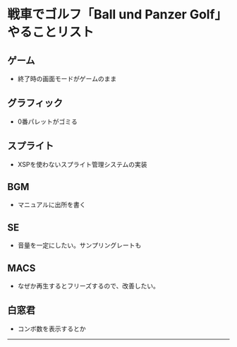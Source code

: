# 戦車でゴルフ「Ball und Panzer Golf」 やることリスト  
## ゲーム
* 終了時の画面モードがゲームのまま

## グラフィック
* 0番パレットがゴミる

## スプライト
* XSPを使わないスプライト管理システムの実装

## BGM
* マニュアルに出所を書く  

## SE
* 音量を一定にしたい。サンプリングレートも 

## MACS
* なぜか再生するとフリーズするので、改善したい。 

## 白窓君
* コンボ数を表示するとか

---
